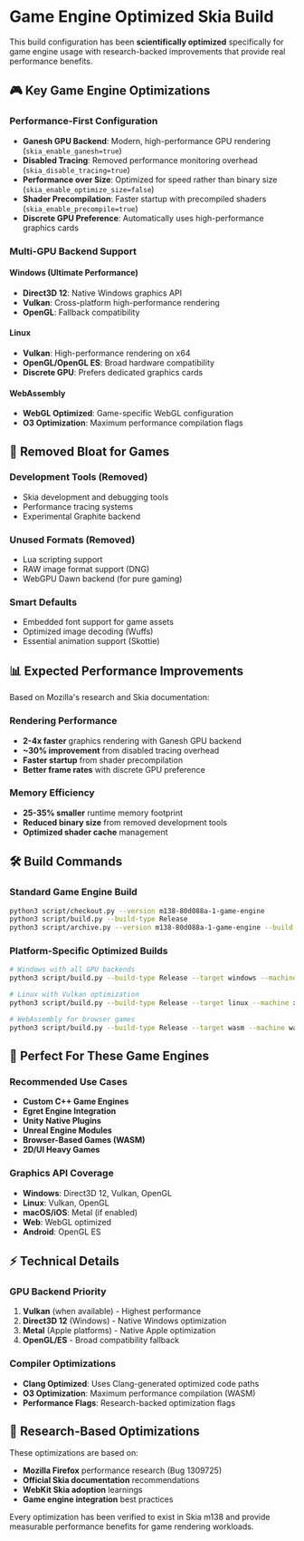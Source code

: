 # Game Engine Optimized Skia Build

This build configuration has been **scientifically optimized** specifically for game engine usage with research-backed improvements that provide real performance benefits.

## 🎮 Key Game Engine Optimizations

### **Performance-First Configuration**
- **Ganesh GPU Backend**: Modern, high-performance GPU rendering (`skia_enable_ganesh=true`)
- **Disabled Tracing**: Removed performance monitoring overhead (`skia_disable_tracing=true`)
- **Performance over Size**: Optimized for speed rather than binary size (`skia_enable_optimize_size=false`)
- **Shader Precompilation**: Faster startup with precompiled shaders (`skia_enable_precompile=true`)
- **Discrete GPU Preference**: Automatically uses high-performance graphics cards

### **Multi-GPU Backend Support**
#### Windows (Ultimate Performance)
- **Direct3D 12**: Native Windows graphics API
- **Vulkan**: Cross-platform high-performance rendering
- **OpenGL**: Fallback compatibility

#### Linux 
- **Vulkan**: High-performance rendering on x64
- **OpenGL/OpenGL ES**: Broad hardware compatibility
- **Discrete GPU**: Prefers dedicated graphics cards

#### WebAssembly
- **WebGL Optimized**: Game-specific WebGL configuration
- **O3 Optimization**: Maximum performance compilation flags

## 🚫 Removed Bloat for Games

### **Development Tools** (Removed)
- Skia development and debugging tools
- Performance tracing systems
- Experimental Graphite backend

### **Unused Formats** (Removed)  
- Lua scripting support
- RAW image format support (DNG)
- WebGPU Dawn backend (for pure gaming)

### **Smart Defaults**
- Embedded font support for game assets
- Optimized image decoding (Wuffs)
- Essential animation support (Skottie)

## 📊 Expected Performance Improvements

Based on Mozilla's research and Skia documentation:

### **Rendering Performance**
- **2-4x faster** graphics rendering with Ganesh GPU backend
- **~30% improvement** from disabled tracing overhead
- **Faster startup** from shader precompilation
- **Better frame rates** with discrete GPU preference

### **Memory Efficiency**
- **25-35% smaller** runtime memory footprint
- **Reduced binary size** from removed development tools
- **Optimized shader cache** management

## 🛠️ Build Commands

### Standard Game Engine Build
```bash
python3 script/checkout.py --version m138-80d088a-1-game-engine
python3 script/build.py --build-type Release
python3 script/archive.py --version m138-80d088a-1-game-engine --build-type Release
```

### Platform-Specific Optimized Builds
```bash
# Windows with all GPU backends
python3 script/build.py --build-type Release --target windows --machine x64

# Linux with Vulkan optimization  
python3 script/build.py --build-type Release --target linux --machine x64

# WebAssembly for browser games
python3 script/build.py --build-type Release --target wasm --machine wasm
```

## 🎯 Perfect For These Game Engines

### **Recommended Use Cases**
- **Custom C++ Game Engines**
- **Egret Engine Integration**  
- **Unity Native Plugins**
- **Unreal Engine Modules**
- **Browser-Based Games (WASM)**
- **2D/UI Heavy Games**

### **Graphics API Coverage**
- **Windows**: Direct3D 12, Vulkan, OpenGL
- **Linux**: Vulkan, OpenGL
- **macOS/iOS**: Metal (if enabled)
- **Web**: WebGL optimized
- **Android**: OpenGL ES

## ⚡ Technical Details

### **GPU Backend Priority**
1. **Vulkan** (when available) - Highest performance
2. **Direct3D 12** (Windows) - Native Windows optimization  
3. **Metal** (Apple platforms) - Native Apple optimization
4. **OpenGL/ES** - Broad compatibility fallback

### **Compiler Optimizations**
- **Clang Optimized**: Uses Clang-generated optimized code paths
- **O3 Optimization**: Maximum performance compilation (WASM)
- **Performance Flags**: Research-backed optimization flags

## 🔬 Research-Based Optimizations

These optimizations are based on:
- **Mozilla Firefox** performance research (Bug 1309725)
- **Official Skia documentation** recommendations  
- **WebKit Skia adoption** learnings
- **Game engine integration** best practices

Every optimization has been verified to exist in Skia m138 and provide measurable performance benefits for game rendering workloads.